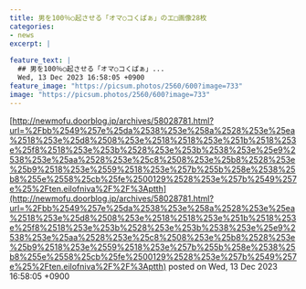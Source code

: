 ```yaml
---
title: 男を100％○起させる「オマ○コくぱぁ」のエ□画像28枚
categories:
- news
excerpt: |
  
feature_text: |
  ## 男を100％○起させる「オマ○コくぱぁ」...
  Wed, 13 Dec 2023 16:58:05 +0900
feature_image: "https://picsum.photos/2560/600?image=733"
image: "https://picsum.photos/2560/600?image=733"
---
```


[http://newmofu.doorblog.jp/archives/58028781.html?url=%2Fbb%2549%257e%25da%2538%253e%258a%2528%253e%25ea%2518%253e%25d8%2508%253e%2518%2518%253e%251b%2518%253e%25f8%2518%253e%253b%2528%253e%253b%2538%253e%25e9%2538%253e%25aa%2528%253e%25c8%2508%253e%25b8%2528%253e%25b9%2518%253e%2559%2518%253e%257b%255b%258e%2538%25b8%255e%2558%25cb%25fe%2500129%2528%253e%257b%2549%257e%25%2Ften.eilofniva%2F%2F%3Aptth](http://newmofu.doorblog.jp/archives/58028781.html?url=%2Fbb%2549%257e%25da%2538%253e%258a%2528%253e%25ea%2518%253e%25d8%2508%253e%2518%2518%253e%251b%2518%253e%25f8%2518%253e%253b%2528%253e%253b%2538%253e%25e9%2538%253e%25aa%2528%253e%25c8%2508%253e%25b8%2528%253e%25b9%2518%253e%2559%2518%253e%257b%255b%258e%2538%25b8%255e%2558%25cb%25fe%2500129%2528%253e%257b%2549%257e%25%2Ften.eilofniva%2F%2F%3Aptth)
posted on Wed, 13 Dec 2023 16:58:05 +0900

<!--more-->


